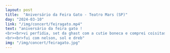 ```yaml
---
layout: post
title:  "Aniversário da Feira Gato - Teatro Mars (SP)"
day: "2024-03-10"
link: "/img/concert/feiragato.mp4"
text: "aniversário da feira gato ! 
<br><br>vi perfidia, set da ghast com a cutie boneca e comprei coisitas
<br><br>fui com nelson, sol e dreb"
img: "/img/concert/feiragato.jpg"
---
```

